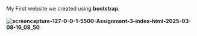 My First website  we created using <b> bootstrap. <b>
<br><br>
 ![screencapture-127-0-0-1-5500-Assignment-3-index-html-2025-03-08-16_08_50](https://github.com/user-attachments/assets/d9948143-98ba-4890-bb98-e5c37708c153)
